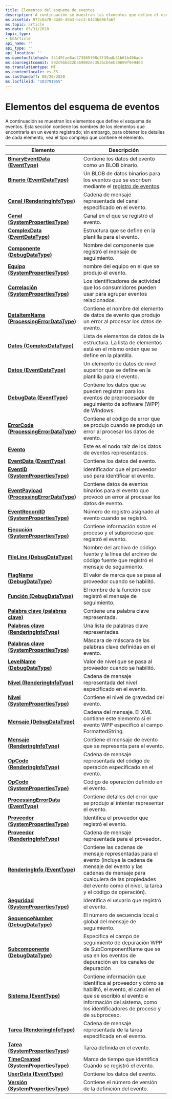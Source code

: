 ```yaml
---
title: Elementos del esquema de eventos
description: A continuación se muestran los elementos que define el esquema de eventos.
ms.assetid: 972c0a78-32d5-45b3-bcc3-6423b60bfa6f
ms.topic: article
ms.date: 05/31/2018
topic_type:
- kbArticle
api_name: ''
api_type: ''
api_location: ''
ms.openlocfilehash: 34149fae8ac273565f98c3f39adb31b61b406ade
ms.sourcegitcommit: 592c9bbd22ba69802dc353bcb5eb30699f9e9403
ms.translationtype: MT
ms.contentlocale: es-ES
ms.lasthandoff: 08/20/2020
ms.locfileid: "103791955"
---
```

# <a name="event-schema-elements"></a>Elementos del esquema de eventos

A continuación se muestran los elementos que define el esquema de eventos. Esta sección contiene los nombres de los elementos que encontraría en un evento registrado; sin embargo, para obtener los detalles de cada elemento, vea el tipo complejo que contiene el elemento.



| Elemento                                                                                                    | Descripción                                                                                                                                                                                            |
|------------------------------------------------------------------------------------------------------------|--------------------------------------------------------------------------------------------------------------------------------------------------------------------------------------------------------|
| [**BinaryEventData (EventType)**](eventschema-binaryeventdata-eventtype-element.md)                       | Contiene los datos del evento como un BLOB binario.<br/>                                                                                                                                                   |
| [**Binario (EventDataType)**](eventschema-binary-eventdatatype-element.md)                                 | Un BLOB de datos binarios para los eventos que se escriben mediante el [registro de eventos](/windows/desktop/EventLog/event-logging).<br/>                                                                                                   |
| [**Canal (RenderingInfoType)**](eventschema-channel-renderinginfotype-element.md)                       | Cadena de mensaje representada del canal especificado en el evento.<br/>                                                                                                                          |
| [**Canal (SystemPropertiesType)**](eventschema-channel-systempropertiestype-element.md)                 | Canal en el que se registró el evento.<br/>                                                                                                                                                  |
| [**ComplexData (EventDataType)**](eventschema-complexdata-eventdatatype-element.md)                       | Estructura que se define en la plantilla para el evento.<br/>                                                                                                                                  |
| [**Componente (DebugDataType)**](eventschema-component-debugdatatype-element.md)                           | Nombre del componente que registró el mensaje de seguimiento.<br/>                                                                                                                                    |
| [**Equipo (SystemPropertiesType)**](eventschema-computer-systempropertiestype-element.md)               | nombre del equipo en el que se produjo el evento.<br/>                                                                                                                                       |
| [**Correlación (SystemPropertiesType)**](eventschema-correlation-systempropertiestype-element.md)         | Los identificadores de actividad que los consumidores pueden usar para agrupar eventos relacionados.<br/>                                                                                                           |
| [**DataItemName (ProcessingErrorDataType)**](eventschema-dataitemname-processingerrordatatype-element.md) | Contiene el nombre del elemento de datos de evento que produjo un error al procesar los datos de evento.<br/>                                                                                            |
| [**Datos (ComplexDataType)**](eventschema-data-complexdatatype-element.md)                                 | Lista de elementos de datos de la estructura. La lista de elementos está en el mismo orden que se define en la plantilla.<br/>                                                                                |
| [**Datos (EventDataType)**](eventschema-data-eventdatatype-element.md)                                     | Un elemento de datos de nivel superior que se define en la plantilla para el evento.<br/>                                                                                                                        |
| [**DebugData (EventType)**](eventschema-debugdata-eventtype-element.md)                                   | Contiene los datos que se pueden registrar para los eventos de preprocesador de seguimiento de software (WPP) de Windows.<br/>                                                                                                  |
| [**ErrorCode (ProcessingErrorDataType)**](eventschema-errorcode-processingerrordatatype-element.md)       | Contiene el código de error que se produjo cuando se produjo un error al procesar los datos de evento. <br/>                                                                                                     |
| [**Evento**](eventschema-event-element.md)                                                                 | Este es el nodo raíz de los datos de eventos representados.<br/>                                                                                                                                           |
| [**EventData (EventType)**](eventschema-eventdata-eventtype-element.md)                                   | Contiene los datos del evento.<br/>                                                                                                                                                                    |
| [**EventID (SystemPropertiesType)**](eventschema-eventid-systempropertiestype-element.md)                 | Identificador que el proveedor usó para identificar el evento.<br/>                                                                                                                                |
| [**EventPayload (ProcessingErrorDataType)**](eventschema-eventpayload-processingerrordatatype-element.md) | Contiene datos de eventos binarios para el evento que provocó un error al procesar los datos de evento. <br/>                                                                                           |
| [**EventRecordID (SystemPropertiesType)**](eventschema-eventrecordid-systempropertiestype-element.md)     | Número de registro asignado al evento cuando se registró.<br/>                                                                                                                                 |
| [**Ejecución (SystemPropertiesType)**](eventschema-execution-systempropertiestype-element.md)             | Contiene información sobre el proceso y el subproceso que registró el evento.<br/>                                                                                                                    |
| [**FileLine (DebugDataType)**](eventschema-fileline-debugdatatype-element.md)                             | Nombre del archivo de código fuente y la línea del archivo de código fuente que registró el mensaje de seguimiento.<br/>                                                                                              |
| [**FlagName (DebugDataType)**](eventschema-flagname-debugdatatype-element.md)                             | El valor de marca que se pasa al proveedor cuando se habilitó.<br/>                                                                                                                                  |
| [**Función (DebugDataType)**](eventschema-function-debugdatatype-element.md)                             | El nombre de la función que registró el mensaje de seguimiento.<br/>                                                                                                                                     |
| [**Palabra clave (palabras clave)**](eventschema-keyword-keywords-element.md)                                         | Contiene una palabra clave representada.<br/>                                                                                                                                                                |
| [**Palabras clave (RenderingInfoType)**](eventschema-keywords-renderingtype-element.md)                         | Una lista de palabras clave representadas.<br/>                                                                                                                                                                |
| [**Palabras clave (SystemPropertiesType)**](eventschema-keywords-systempropertiestype-element.md)               | Máscara de máscara de las palabras clave definidas en el evento.<br/>                                                                                                                                             |
| [**LevelName (DebugDataType)**](eventschema-levelname-debugdatatype-element.md)                           | Valor de nivel que se pasa al proveedor cuando se habilitó.<br/>                                                                                                                                 |
| [**Nivel (RenderingInfoType)**](eventschema-level-renderingtype-element.md)                               | Cadena de mensaje representada del nivel especificado en el evento.<br/>                                                                                                                            |
| [**Nivel (SystemPropertiesType)**](eventschema-level-systempropertiestype-element.md)                     | Contiene el nivel de gravedad del evento.<br/>                                                                                                                                                   |
| [**Mensaje (DebugDataType)**](eventschema-message-debugdatatype-element.md)                               | Cadena del mensaje. El XML contiene este elemento si el evento WPP especificó el campo FormattedString.<br/>                                                                                     |
| [**Mensaje (RenderingInfoType)**](eventschema-message-renderingtype-element.md)                           | Contiene el mensaje de evento que se representa para el evento.<br/>                                                                                                                                  |
| [**OpCode (RenderingInfoType)**](eventschema-opcode-renderingtype-element.md)                             | Cadena de mensaje representada del código de operación especificado en el evento.<br/>                                                                                                                           |
| [**OpCode (SystemPropertiesType)**](eventschema-opcode-systempropertiestype-element.md)                   | Código de operación definido en el evento.<br/>                                                                                                                                                            |
| [**ProcessingErrorData (EventType)**](eventschema-processingerrordata-eventtype-element.md)               | Contiene detalles del error que se produjo al intentar representar el evento.<br/>                                                                                                               |
| [**Proveedor (SystemPropertiesType)**](eventschema-provider-systempropertiestype-element.md)               | Identifica el proveedor que registró el evento.<br/>                                                                                                                                              |
| [**Proveedor (RenderingInfoType)**](eventschema-publisher-renderinginfotype-element.md)                    | Cadena de mensaje representada para el proveedor.<br/>                                                                                                                                               |
| [**RenderingInfo (EventType)**](eventschema-renderinginfo-eventtype-element.md)                           | Contiene las cadenas de mensaje representadas para el evento (incluye la cadena de mensaje del evento y las cadenas de mensaje para cualquiera de las propiedades del evento como el nivel, la tarea y el código de operación).<br/>        |
| [**Seguridad (SystemPropertiesType)**](eventschema-security-systempropertiestype-element.md)               | Identifica el usuario que registró el evento.<br/>                                                                                                                                                  |
| [**SequenceNumber (DebugDataType)**](eventschema-sequencenumber-debugdatatype-element.md)                 | El número de secuencia local o global del mensaje de seguimiento.<br/>                                                                                                                                   |
| [**Subcomponente (DebugDataType)**](eventschema-subcomponent-debugdatatype-element.md)                     | Especifica el campo de seguimiento de depuración WPP de SubComponentName que se usa en los eventos de depuración en los canales de depuración                                                                                                 |
| [**Sistema (EventType)**](eventschema-system-eventtype-element.md)                                         | Contiene información que identifica al proveedor y cómo se habilitó, el evento, el canal en el que se escribió el evento e información del sistema, como los identificadores de proceso y de subproceso.<br/> |
| [**Tarea (RenderingInfoType)**](eventschema-task-renderingtype-element.md)                                 | Cadena de mensaje representada de la tarea especificada en el evento.<br/>                                                                                                                             |
| [**Tarea (SystemPropertiesType)**](eventschema-task-systempropertiestype-element.md)                       | Tarea definida en el evento.<br/>                                                                                                                                                              |
| [**TimeCreated (SystemPropertiesType)**](eventschema-timecreated-systempropertiestype-element.md)         | Marca de tiempo que identifica Cuándo se registró el evento.<br/>                                                                                                                                   |
| [**UserData (EventType)**](eventschema-userdata-eventtype-element.md)                                     | Contiene los datos del evento.<br/>                                                                                                                                                                    |
| [**Versión (SystemPropertiesType)**](schema-version-systempropertiestype-element.md)                      | Contiene el número de versión de la definición del evento.<br/>                                                                                                                                      |



 

 

